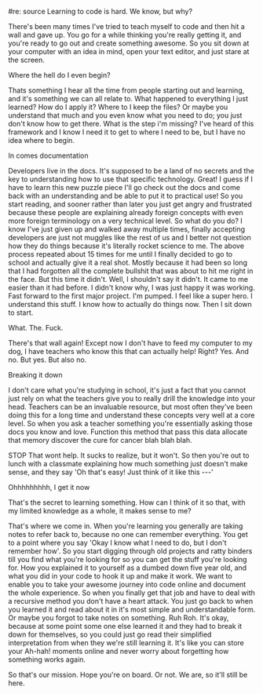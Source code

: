 #re: source
Learning to code is hard.
We know, but why?


There's been many times I've tried to teach myself to code and then hit a wall and gave up. You go for a while thinking you're really getting it, and you're ready to go out and create something awesome. So you sit down at your computer with an idea in mind, open your text editor, and just stare at the screen.

Where the hell do I even begin?

Thats something I hear all the time from people starting out and learning, and it's something we can all relate to. What happened to everything I just learned? How do I apply it? Where to I keep the files? Or maybe you understand that much and you even know what you need to do; you just don't know how to get there. What is the step i'm missing? I've heard of this framework and I know I need it to get to where I need to be, but I have no idea where to begin.

In comes documentation

Developers live in the docs. It's supposed to be a land of no secrets and the key to understanding how to use that specific technology. Great! I guess if I have to learn this new puzzle piece I'll go check out the docs and come back with an understanding and be able to put it to practical use! So you start reading, and sooner rather than later you just get angry and frustrated because these people are explaining already foreign concepts with even more foreign terminology on a very technical level. So what do you do? I know I've just given up and walked away multiple times, finally accepting developers are just not muggles like the rest of us and I better not question how they do things because it's literally rocket science to me. The above process repeated about 15 times for me until I finally decided to go to school and actually give it a real shot. Mostly because it had been so long that I had forgotten all the complete bullshit that was about to hit me right in the face. But this time it didn't. Well, I shouldn't say it didn't. It came to me easier than it had before. I didn't know why, I was just happy it was working. Fast forward to the first major project. I'm pumped. I feel like a super hero. I understand this stuff. I know how to actually do things now. Then I sit down to start.

What. The. Fuck.

There's that wall again! Except now I don't have to feed my computer to my dog, I have teachers who know this that can actually help! Right? Yes. And no. But yes. But also no.

Breaking it down

I don't care what you're studying in school, it's just a fact that you cannot just rely on what the teachers give you to really drill the knowledge into your head. Teachers can be an invaluable resource, but most often they've been doing this for a long time and understand these concepts very well at a core level. So when you ask a teacher something you're essentially asking those docs you know and love. Function this method that pass this data allocate that memory discover the cure for cancer blah blah blah.

STOP
That wont help. It sucks to realize, but it won't. So then you're out to lunch with a classmate explaining how much something just doesn't make sense, and they say 'Oh that's easy! Just think of it like this ---'

Ohhhhhhhhh, I get it now

That's the secret to learning something. How can I think of it so that, with my limited knowledge as a whole, it makes sense to me?

That's where we come in.
When you're learning you generally are taking notes to refer back to, because no one can remember everything. You get to a point where you say 'Okay I know what I need to do, but I don't remember how'. So you start digging through old projects and ratty binders till you find what you're looking for so you can get the stuff you're looking for. How you explained it to yourself as a dumbed down five year old, and what you did in your code to hook it up and make it work. We want to enable you to take your awesome journey into code online and document the whole experience. So when you finally get that job and have to deal with a recursive method you don't have a heart attack. You just go back to when you learned it and read about it in it's most simple and understandable form. Or maybe you forgot to take notes on something. Ruh Roh. It's okay, because at some point some one else learned it and they had to break it down for themselves, so you could just go read their simplified interpretation from when they we're still learning it. It's like you can store your Ah-hah! moments online and never worry about forgetting how something works again.

So that's our mission. Hope you're on board. Or not. We are, so it'll still be here.
